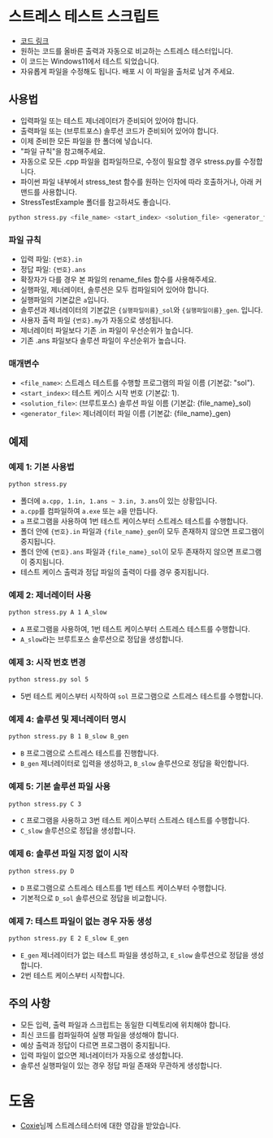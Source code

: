# 스트레스 테스트 스크립트
- [코드 링크](https://github.com/Pentagon03/Algorithms/blob/master/Etc/StressTest/stress.py)
- 원하는 코드를 올바른 출력과 자동으로 비교하는 스트레스 테스터입니다.
- 이 코드는 Windows11에서 테스트 되었습니다.
- 자유롭게 파일을 수정해도 됩니다. 배포 시 이 파일을 출처로 남겨 주세요.

## 사용법
- 입력파일 또는 테스트 제너레이터가 준비되어 있어야 합니다.
- 출력파일 또는 (브루트포스) 솔루션 코드가 준비되어 있어야 합니다.
- 이제 준비한 모든 파일을 한 폴더에 넣습니다.
- "파일 규칙"을 참고해주세요.
- 자동으로 모든 .cpp 파일을 컴파일하므로, 수정이 필요할 경우 stress.py를 수정합니다.
- 파이썬 파일 내부에서 stress_test 함수를 원하는 인자에 따라 호출하거나, 아래 커맨드를 사용합니다.
- StressTestExample 폴더를 참고하셔도 좋습니다.
```bash
python stress.py <file_name> <start_index> <solution_file> <generator_file> 
```

### 파일 규칙
- 입력 파일: `{번호}.in`
- 정답 파일: `{번호}.ans`
- 확장자가 다를 경우 본 파일의 rename_files 함수를 사용해주세요.
- 실행파일, 제너레이터, 솔루션은 모두 컴파일되어 있어야 합니다.
- 실행파일의 기본값은 `a`입니다.
- 솔루션과 제너레이터의 기본값은 `{실행파일이름}_sol`와 `{실행파일이름}_gen`. 입니다.
- 사용자 출력 파일 `{번호}.my`가 자동으로 생성됩니다.
- 제너레이터 파일보다 기존 .in 파일이 우선순위가 높습니다.
- 기존 .ans 파일보다 솔루션 파일이 우선순위가 높습니다.

### 매개변수
- `<file_name>`: 스트레스 테스트를 수행할 프로그램의 파일 이름 (기본값: "sol").
- `<start_index>`: 테스트 케이스 시작 번호 (기본값: 1).
- `<solution_file>`: (브루트포스) 솔루션 파일 이름 (기본값: {file_name}_sol)
- `<generator_file>`: 제너레이터 파일 이름 (기본값: {file_name}_gen)

## 예제

### 예제 1: 기본 사용법
```bash
python stress.py
```
- 폴더에 `a.cpp, 1.in, 1.ans ~ 3.in, 3.ans`이 있는 상황입니다.
- `a.cpp`를 컴파일하여 `a.exe` 또는 `a`을 만듭니다.
- `a` 프로그램을 사용하여 1번 테스트 케이스부터 스트레스 테스트를 수행합니다.
- 폴더 안에 `{번호}.in` 파일과 `{file_name}_gen`이 모두 존재하지 않으면 프로그램이 중지됩니다.
- 폴더 안에 `{번호}.ans` 파일과 `{file_name}_sol`이 모두 존재하지 않으면 프로그램이 중지됩니다.
- 테스트 케이스 출력과 정답 파일의 출력이 다를 경우 중지됩니다.

### 예제 2: 제너레이터 사용
```bash
python stress.py A 1 A_slow
```
- `A` 프로그램을 사용하여, 1번 테스트 케이스부터 스트레스 테스트를 수행합니다.
- `A_slow`라는 브루트포스 솔루션으로 정답을 생성합니다.

### 예제 3: 시작 번호 변경
```bash
python stress.py sol 5
```
- 5번 테스트 케이스부터 시작하여 `sol` 프로그램으로 스트레스 테스트를 수행합니다.

### 예제 4: 솔루션 및 제너레이터 명시
```bash
python stress.py B 1 B_slow B_gen
```
- `B` 프로그램으로 스트레스 테스트를 진행합니다.
- `B_gen` 제너레이터로 입력을 생성하고, `B_slow` 솔루션으로 정답을 확인합니다.

### 예제 5: 기본 솔루션 파일 사용
```bash
python stress.py C 3
```
- `C` 프로그램을 사용하고 3번 테스트 케이스부터 스트레스 테스트를 수행합니다.
- `C_slow` 솔루션으로 정답을 생성합니다.

### 예제 6: 솔루션 파일 지정 없이 시작
```bash
python stress.py D
```
- `D` 프로그램으로 스트레스 테스트를 1번 테스트 케이스부터 수행합니다.
- 기본적으로 `D_sol` 솔루션으로 정답을 비교합니다.

### 예제 7: 테스트 파일이 없는 경우 자동 생성
```bash
python stress.py E 2 E_slow E_gen
```
- `E_gen` 제너레이터가 없는 테스트 파일을 생성하고, `E_slow` 솔루션으로 정답을 생성합니다.
- 2번 테스트 케이스부터 시작합니다.

## 주의 사항
- 모든 입력, 출력 파일과 스크립트는 동일한 디렉토리에 위치해야 합니다.
- 최신 코드를 컴파일하여 실행 파일을 생성해야 합니다.
- 예상 출력과 정답이 다르면 프로그램이 중지됩니다.
- 입력 파일이 없으면 제너레이터가 자동으로 생성합니다.
- 솔루션 실행파일이 있는 경우 정답 파일 존재와 무관하게 생성합니다.

# 도움
- [Coxie](https://blog.naver.com/fkddl1436)님께 스트레스테스터에 대한 영감을 받았습니다.